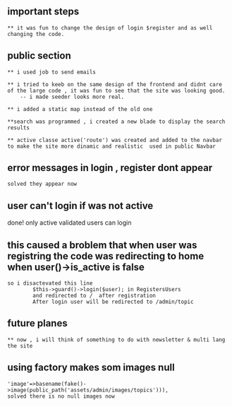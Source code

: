 ## important steps
    ** it was fun to change the design of login $register and as well changing the code. 

## public section
    ** i used job to send emails

    ** i tried to keeb on the same design of the frontend and didnt care of the large code , it was fun to see that the site was looking good.
        -- i made seeder looks more real.

    ** i added a static map instead of the old one

    **search was programmed , i created a new blade to display the search results

    ** active classe active('route') was created and added to the navbar to make the site more dinamic and realistic  used in public Navbar


## error messages in login , register dont appear
    solved they appear now

## user can't login if was not active  
  done! only active validated users can login

## this caused a broblem that when user was registring the code was redirecting to home when user()->is_active is false
    so i disactevated this line 
            $this->guard()->login($user); in RegistersUsers
            and redirected to /  after registration
            After login user will be redirected to /admin/topic

## future planes
    ** now , i will think of something to do with newsletter & multi lang the site

## using factory makes som images null 
    'image'=>basename(fake()->image(public_path('assets/admin/images/topics'))),
    solved there is no null images now

